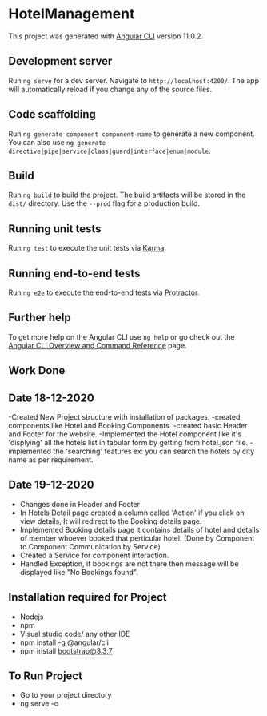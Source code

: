 # HotelManagement

This project was generated with [Angular CLI](https://github.com/angular/angular-cli) version 11.0.2.

## Development server

Run `ng serve` for a dev server. Navigate to `http://localhost:4200/`. The app will automatically reload if you change any of the source files.

## Code scaffolding

Run `ng generate component component-name` to generate a new component. You can also use `ng generate directive|pipe|service|class|guard|interface|enum|module`.

## Build

Run `ng build` to build the project. The build artifacts will be stored in the `dist/` directory. Use the `--prod` flag for a production build.

## Running unit tests

Run `ng test` to execute the unit tests via [Karma](https://karma-runner.github.io).

## Running end-to-end tests

Run `ng e2e` to execute the end-to-end tests via [Protractor](http://www.protractortest.org/).

## Further help

To get more help on the Angular CLI use `ng help` or go check out the [Angular CLI Overview and Command Reference](https://angular.io/cli) page.




## Work Done 
## Date 18-12-2020
-Created New Project structure with installation of packages.
-created components like Hotel and Booking Components.
-created basic Header and Footer for the website.
-Implemented the Hotel component like it's 'displying' all the hotels list in tabular form by getting from hotel.json file.
-implemented the 'searching' features ex: you can search the hotels by city name as per requirement.

## Date 19-12-2020
- Changes done in Header and Footer
- In Hotels Detail page created a column called 'Action' if you click on view details, It will redirect
    to the Booking details page.
- Implemented Booking details page it contains details of hotel and details of member whoever
     booked  that perticular hotel. (Done by Component to Component Communication by Service)
- Created a Service for component interaction.
- Handled Exception, if bookings are not there then message will be displayed like 
    "No Bookings found".


## Installation required for Project
- Nodejs
- npm
- Visual studio code/ any other IDE
- npm install -g @angular/cli
- npm install bootstrap@3.3.7



## To Run Project

- Go to your project directory
- ng serve -o